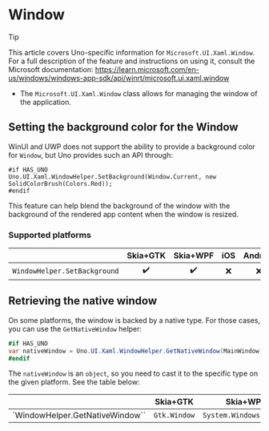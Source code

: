 ﻿---
uid: Uno.Features.WinUIWindow
---

# Window

> [!TIP]
> This article covers Uno-specific information for `Microsoft.UI.Xaml.Window`. For a full description of the feature and instructions on using it, consult the Microsoft documentation: https://learn.microsoft.com/en-us/windows/windows-app-sdk/api/winrt/microsoft.ui.xaml.window

* The `Microsoft.UI.Xaml.Window` class allows for managing the window of the application.

## Setting the background color for the Window

WinUI and UWP does not support the ability to provide a background color for `Window`, but Uno provides such an API through:

```
#if HAS_UNO
Uno.UI.Xaml.WindowHelper.SetBackground(Window.Current, new SolidColorBrush(Colors.Red));
#endif
```

This feature can help blend the background of the window with the background of the rendered app content when the window is resized.

### Supported platforms

|                            | Skia+GTK | Skia+WPF | iOS   | Android | macOS | Catalyst | WebAssembly |
| -------------------------- | :------: | :------: | :---: | :-----: | :---: | :------: | :---------: |
| `WindowHelper.SetBackground` |   ✔️     |    ✔️    | ❌    |  ❌     |  ❌  |   ❌     |  ❌         |

## Retrieving the native window

On some platforms, the window is backed by a native type. For those cases, you can use the `GetNativeWindow` helper:

```csharp
#if HAS_UNO
var nativeWindow = Uno.UI.Xaml.WindowHelper.GetNativeWindow(MainWindow);
#endif
```

The `nativeWindow` is an `object`, so you need to cast it to the specific type on the given platform. See the table below:

|                            | Skia+GTK | Skia+WPF | iOS   | Android | macOS | Catalyst | WebAssembly |
| -------------------------- | :------: | :------: | :---: | :-----: | :---: | :------: | :---------: |
| `WindowHelper.GetNativeWindow`` | `Gtk.Window` |  `System.Windows.Window`    | `UIKit.UIWindow`    |  `Android.View.Window`     |  `AppKit.NSWindow`  |   `UIKit.UIWindow`     |  `null`         |
